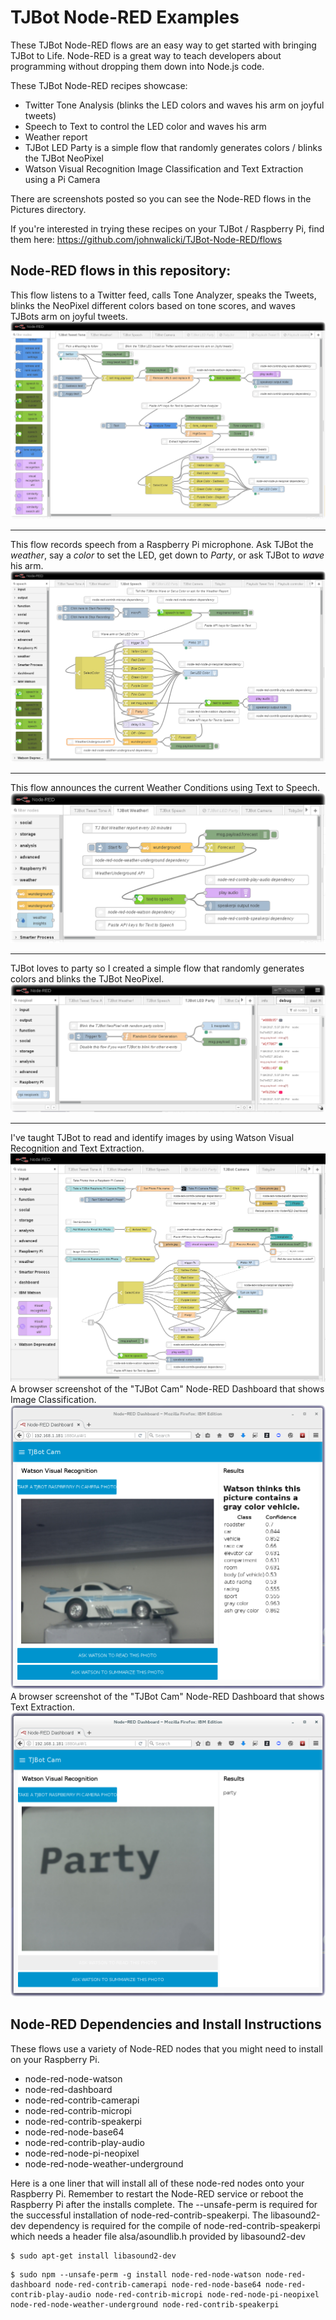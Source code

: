 # TJBot Node-RED Examples
These TJBot Node-RED flows are an easy way to get started with bringing TJBot to Life.
Node-RED is a great way to teach developers about programming without dropping them down into Node.js code.

These TJBot Node-RED recipes showcase:
* Twitter Tone Analysis (blinks the LED colors and waves his arm on joyful tweets)
* Speech to Text to control the LED color and waves his arm
* Weather report
* TJBot LED Party is a simple flow that randomly generates colors / blinks the TJBot NeoPixel
* Watson Visual Recognition Image Classification and Text Extraction using a Pi Camera

There are screenshots posted so you can see the Node-RED flows in the Pictures directory.

If you're interested in trying these recipes on your TJBot / Raspberry Pi, find them here:
https://github.com/johnwalicki/TJBot-Node-RED/flows

## Node-RED flows in this repository:
This flow listens to a Twitter feed, calls Tone Analyzer, speaks the Tweets, blinks the NeoPixel different colors based on tone scores, and waves TJBots arm on joyful tweets.
![TJBot Twitter Tone Analysis flow](/pictures/TJBotTweetToneAnalysisBlinkLEDWave.png?raw=true "TJBot Twitter Analyzer flow")
___
This flow records speech from a Raspberry Pi microphone. Ask TJBot the *weather*, say a *color* to set the LED, get down to *Party*, or ask TJBot to *wave* his arm.
![TJBot Speech to Text Control the LED color and Wave flow](/pictures/TJBotSetColorWaveviaSpeechCommand.png?raw=true "TJBot Speech to Text flow")
___
This flow announces the current Weather Conditions using Text to Speech.
![TJBot Announce the Weather conditions using Text to Speech flow](/pictures/TJBotWeatherForecastTTSAnnouncements.png?raw=true "TJBot Speech to Text flow")
___
TJBot loves to party so I created a simple flow that randomly generates colors and blinks the TJBot NeoPixel.
![TJBot LED Party flow](/pictures/TJBotLEDParty.png?raw=true "TJBot LED Party flow")
___
I've taught TJBot to read and identify images by using Watson Visual Recognition and Text Extraction.
![TJBot Visual Recognition Image Classification Text Extraction flow](/pictures/TJBot-CameraFlow.png?raw=true "TJBot Watson Vision flow")
A browser screenshot of the "TJBot Cam" Node-RED Dashboard that shows Image Classification.
![TJBot Visual Recognition Image Classification Node-RED Dashboard](/pictures/TJBot-CameraResults-racecar.png?raw=true "TJBot Node-RED Dashboard Racecar")
A browser screenshot of the "TJBot Cam" Node-RED Dashboard that shows Text Extraction.
![TJBot Visual Recognition Image Classification Node-RED Dashboard](/pictures/TJBot-CameraResults-Party.png?raw=true "TJBot Node-RED Dashboard Party Text Extraction")

## Node-RED Dependencies and Install Instructions
These flows use a variety of Node-RED nodes that you might need to install on your Raspberry Pi.
* node-red-node-watson
* node-red-dashboard
* node-red-contrib-camerapi
* node-red-contrib-micropi
* node-red-contrib-speakerpi
* node-red-node-base64
* node-red-contrib-play-audio
* node-red-node-pi-neopixel
* node-red-node-weather-underground

Here is a one liner that will install all of these node-red nodes onto your Raspberry Pi.  Remember to restart the Node-RED service or reboot the Raspberry Pi after the installs complete.  The --unsafe-perm is required for the successful installation of node-red-contrib-speakerpi. The libasound2-dev dependency is required for the compile of node-red-contrib-speakerpi which needs a header file alsa/asoundlib.h provided by libasound2-dev

```
$ sudo apt-get install libasound2-dev
```
```
$ sudo npm --unsafe-perm -g install node-red-node-watson node-red-dashboard node-red-contrib-camerapi node-red-node-base64 node-red-contrib-play-audio node-red-contrib-micropi node-red-node-pi-neopixel node-red-node-weather-underground node-red-contrib-speakerpi
```
